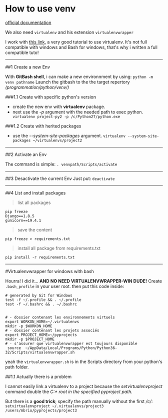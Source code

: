 How to use venv
==============

[official documentation](https://docs.python.org/3/library/venv.html)

We also need ```virtualenv``` and his extension ```virtualenvwrapper```

I work with [this link](https://makina-corpus.com/blog/metier/2015/bien-configurer-son-environnement-de-developpement-python), a very good tutorial to use virtualenv. It's not full compatible with windows and Bash for windows, that's why i written a full compatible tuto!

--------------------------

##1 Create a new Env

With **GitBash shell**, i can make a new environnment by using:
```python -m venv pathname```
Launch the gitbash to the the target repertory _(programmation/python/venv/)_


###1.1 Create with specific python's version

- create the new env with **virtualenv** package.
- next use the *-p* argument with the needed path to exec python.
``` virtualenv project-py2 -p /c/Python27/python.exe```

###1.2 Create with herited packages

- use the *--system-site-packages* argument.
```virtualenv --system-site-packages ~/virtualenvs/project2```

---
##2 Activate an Env

The command is simple:
```. venvpath/Scripts/activate```

---
##3 Desactivate the current Env
Just put:
```deactivate```

---
##4 List and install packages

> list all packages

```
pip freeze
Django==1.8.5
gunicorn==19.4.1
```
> save the content

```pip freeze > requirements.txt```
>install all package from requirements.txt

```pip install -r requirements.txt```

---
#Virtualenvwrapper for windows with bash

Hourra! I did it...
**AND NO NEED VIRTUALENVWRAPPER-WIN DUDE!**
Create ```.bash_profile``` in your user root.
then put this code inside:

```
# generated by Git for Windows
test -f ~/.profile && . ~/.profile
test -f ~/.bashrc && . ~/.bashrc


# - dossier contenant les environnements virtuels
export WORKON_HOME=~/.virtualenvs
mkdir -p $WORKON_HOME
# - dossier contenant les projets associés
export PROJECT_HOME=~/pyprojects
mkdir -p $PROJECT_HOME
# - s'assurer que virtualenvwrapper est toujours disponible
 source  ~/AppData/Local/Programs/Python/Python36-32/Scripts/virtualenvwrapper.sh
```

yeah the ```virtualenvwrapper.sh``` is in the Scripts directory from your python's path folder.

##1.1 Actually there is a problem

I cannot easily link a virtualenv to a project because the *setvirtualenvproject* command double the *C:\* root in the specified pyproject path.*

But there is a **good trick**; specify the path manually without the first */c/*:
 ```setvirtualenvproject ~/.virtualenvs/project3 /users/mbrio/pyprojects/project3```